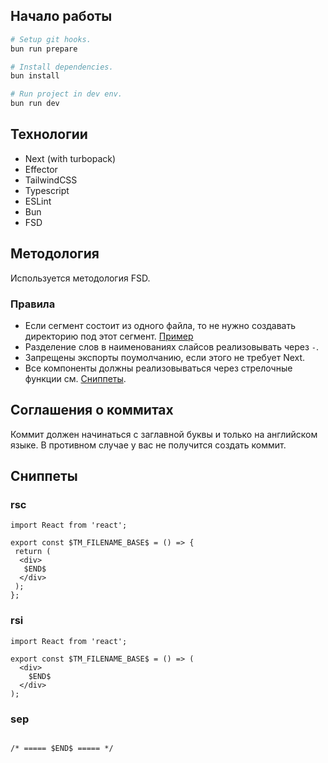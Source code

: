 ## Начало работы

```sh
# Setup git hooks.
bun run prepare

# Install dependencies.
bun install

# Run project in dev env.
bun run dev
```

## Технологии

- Next (with turbopack)
- Effector
- TailwindCSS
- Typescript
- ESLint
- Bun
- FSD

## Методология

Используется методология FSD.

### Правила

- Если сегмент состоит из одного файла, то не нужно создавать директорию под этот сегмент. [Пример](/src/shared/factory.ts)
- Разделение слов в наименованиях слайсов реализовывать через `-`.
- Запрещены экспорты поумолчанию, если этого не требует Next.
- Все компоненты должны реализовываться через стрелочные функции см. [Сниппеты](#сниппеты).

## Соглашения о коммитах

Коммит должен начинаться с заглавной буквы и только на английском языке.
В противном случае у вас не получится создать коммит.

## Сниппеты

### rsc

```tsx
import React from 'react';

export const $TM_FILENAME_BASE$ = () => {
 return (
  <div>
   $END$
  </div>
 );
};

```

### rsi

```tsx
import React from 'react';

export const $TM_FILENAME_BASE$ = () => (
  <div>
    $END$
  </div>
);

```

### sep

```tsx

/* ===== $END$ ===== */

```
